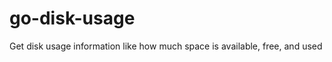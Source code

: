 go-disk-usage
=============

Get disk usage information like how much space is available, free, and used 
